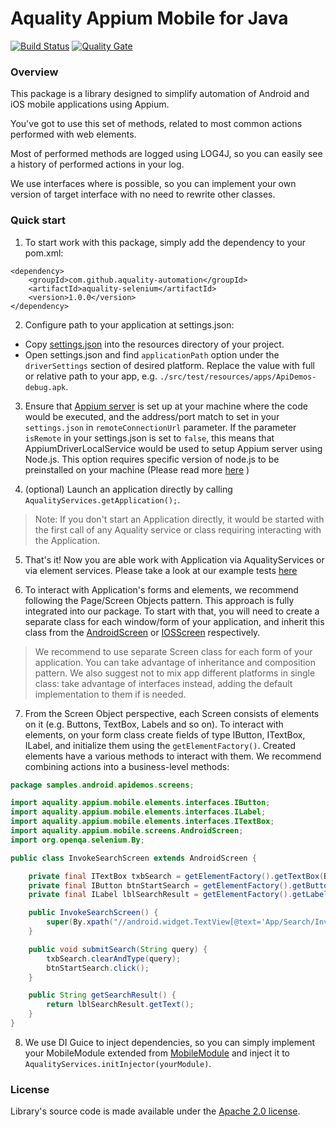 # Aquality Appium Mobile for Java

[![Build Status](https://dev.azure.com/aquality-automation/aquality-automation/_apis/build/status/aquality-automation.aquality-appium-mobile-java?branchName=master)](https://dev.azure.com/aquality-automation/aquality-automation/_build/latest?definitionId=6&branchName=master)
[![Quality Gate](https://sonarcloud.io/api/project_badges/measure?project=aquality-automation_aquality-appium-mobile-java&metric=alert_status)](https://sonarcloud.io/dashboard?id=aquality-automation_aquality-appium-mobile-java)

### Overview

This package is a library designed to simplify automation of Android and iOS mobile applications using Appium.

You've got to use this set of methods, related to most common actions performed with web elements.

Most of performed methods are logged using LOG4J, so you can easily see a history of performed actions in your log.

We use interfaces where is possible, so you can implement your own version of target interface with no need to rewrite other classes. 

### Quick start

1. To start work with this package, simply add the dependency to your pom.xml:
```
<dependency>
    <groupId>com.github.aquality-automation</groupId>
    <artifactId>aquality-selenium</artifactId>
    <version>1.0.0</version>
</dependency>
```

2. Configure path to your application at settings.json:
 - Copy [settings.json](./src/main/resources/settings.json) into the resources directory of your project. 
 - Open settings.json and find `applicationPath` option under the `driverSettings` section of desired platform. Replace the value with full or relative path to your app, e.g. `./src/test/resources/apps/ApiDemos-debug.apk`.

3. Ensure that [Appium server](https://appium.io) is set up at your machine where the code would be executed, and the address/port match to set in your `settings.json` in `remoteConnectionUrl` parameter.
If the parameter `isRemote` in your settings.json is set to `false`, this means that AppiumDriverLocalService would be used to setup Appium server using Node.js. This option requires specific version of node.js to be preinstalled on your machine (Please read more [here](http://appium.io/docs/en/contributing-to-appium/appium-from-source/#nodejs) )

4. (optional) Launch an application directly by calling `AqualityServices.getApplication();`. 
> Note: 
If you don't start an Application directly, it would be started with the first call of any Aquality service or class requiring interacting with the Application.

5. That's it! Now you are able work with Application via AqualityServices or via element services.
Please take a look at our example tests [here](./src/test/java/samples/)

6. To interact with Application's forms and elements, we recommend following the Page/Screen Objects pattern. This approach is fully integrated into our package.
To start with that, you will need to create a separate class for each window/form of your application, and inherit this class from the [AndroidScreen](./src/main/java/aquality/appium/mobile/screens/AndroidScreen.java) or [IOSScreen](./src/main/java/aquality/appium/mobile/screens/IOSScreen.java) respectively. 

> We recommend to use separate Screen class for each form of your application. You can take advantage of inheritance and composition pattern. We also suggest not to mix app different platforms in single class: take advantage of interfaces instead, adding the default implementation to them if is needed.


7. From the Screen Object perspective, each Screen consists of elements on it (e.g. Buttons, TextBox, Labels and so on). 
To interact with elements, on your form class create fields of type IButton, ITextBox, ILabel, and initialize them using the `getElementFactory()`. Created elements have a various methods to interact with them. We recommend combining actions into a business-level methods:

```java
package samples.android.apidemos.screens;

import aquality.appium.mobile.elements.interfaces.IButton;
import aquality.appium.mobile.elements.interfaces.ILabel;
import aquality.appium.mobile.elements.interfaces.ITextBox;
import aquality.appium.mobile.screens.AndroidScreen;
import org.openqa.selenium.By;

public class InvokeSearchScreen extends AndroidScreen {

    private final ITextBox txbSearch = getElementFactory().getTextBox(By.id("txt_query_prefill"), "Search");
    private final IButton btnStartSearch = getElementFactory().getButton(By.id("btn_start_search"), "Start search");
    private final ILabel lblSearchResult = getElementFactory().getLabel(By.id("android:id/search_src_text"), "Search results");

    public InvokeSearchScreen() {
        super(By.xpath("//android.widget.TextView[@text='App/Search/Invoke Search']"), "Invoke Search");
    }

    public void submitSearch(String query) {
        txbSearch.clearAndType(query);
        btnStartSearch.click();
    }

    public String getSearchResult() {
        return lblSearchResult.getText();
    }
}

```

8. We use DI Guice to inject dependencies, so you can simply implement your MobileModule extended from [MobileModule](./src/main/java/aquality/appium/mobile/application/MobileModule.java) and inject it to `AqualityServices.initInjector(yourModule)`.


### License
Library's source code is made available under the [Apache 2.0 license](https://github.com/aquality-automation/aquality-winappdriver-dotnet/blob/master/LICENSE).
